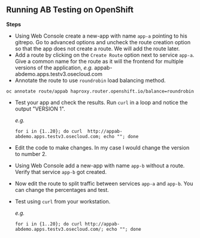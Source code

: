 ## Running AB Testing on OpenShift

**Steps**

* Using Web Console create a new-app with name `app-a` pointing to his gitrepo. Go to advanced options and uncheck the route creation option so that the app does not create a route. We will add the route later.
* Add a route by clicking on the `Create Route` option next to service `app-a`. Give a common name for the route as it will the frontend for multiple versions of the application, _e.g._ appab-abdemo.apps.testv3.osecloud.com
*  Annotate the route to use `roundrobin` load balancing method.

``` 
oc annotate route/appab haproxy.router.openshift.io/balance=roundrobin
```

* Test your app and check the results. Run `curl` in a loop and notice the output "VERSION 1".

  _e.g._
   ```
   for i in {1..20}; do curl  http://appab-abdemo.apps.testv3.osecloud.com; echo ""; done
   ```

* Edit the code to make changes. In my case I would change the version to number 2.
* Using Web Console add a new-app with name `app-b` without a route. Verify that service `app-b` got created.
* Now edit the route to split traffic between services `app-a` and `app-b`. You can change the percentages and test.
* Test using `curl` from your workstation.

  _e.g._
   ```
   for i in {1..20}; do curl http://appab-abdemo.apps.testv3.osecloud.com/; echo ""; done
   ```
